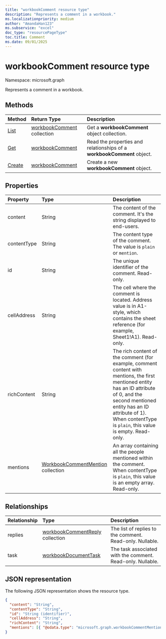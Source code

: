 ```yaml
---
title: "workbookComment resource type"
description: "Represents a comment in a workbook."
ms.localizationpriority: medium
author: "AmandaHan123"
ms.subservice: "excel"
doc_type: "resourcePageType"
toc.title: Comment
ms.date: 09/01/2025
---
```


# workbookComment resource type

Namespace: microsoft.graph

Represents a comment in a workbook.

## Methods

| Method       | Return Type | Description |
|:-------------|:------------|:------------|
| [List](../api/workbook-list-comments.md) | [workbookComment](workbookComment.md) collection | Get a **workbookComment** object collection. |
| [Get](../api/workbookcomment-get.md) | [workbookComment](workbookcomment.md) | Read the properties and relationships of a **workbookComment** object. |
| [Create](../api/workbookcomment-post-comments.md) | [workbookComment](workbookcomment.md) | Create a new **workbookComment** object. |


## Properties

| Property     | Type        | Description |
|:-------------|:------------|:------------|
|content|String|The content of the comment. It's the string displayed to end-users.|
|contentType|String|The content type of the comment. The value is `plain` or `mention`.|
|id|String|The unique identifier of the comment. Read-only.|
|cellAddress|String|The cell where the comment is located. Address value is in A1-style, which contains the sheet reference (for example, Sheet1!A1). Read-only.
|richContent|String|The rich content of the comment (for example, comment content with mentions, the first mentioned entity has an ID attribute of 0, and the second mentioned entity has an ID attribute of 1). When contentType is `plain`, this value is empty. Read-only.|
|mentions|[WorkbookCommentMention](workbookcommentmention.md) collection|An array containing all the people mentioned within the comment. When contentType is `plain`, this value is an empty array. Read-only.|

## Relationships

| Relationship | Type        | Description |
|:-------------|:------------|:------------|
|replies|[workbookCommentReply](workbookcommentreply.md) collection| The list of replies to the comment. Read-only. Nullable.|
|task|[workbookDocumentTask](workbookdocumenttask.md)|The task associated with the comment. Read-only. Nullable.|

## JSON representation

The following JSON representation shows the resource type.

<!-- {
  "blockType": "resource",
  "optionalProperties": [

  ],
  "@odata.type": "microsoft.graph.workbookComment",
  "keyProperty": "id"
}-->

```json
{
  "content": "String",
  "contentType": "String",
  "id": "String (identifier)",
  "cellAddress": "String",
  "richContent": "String",
  "mentions": [{ "@odata.type": "microsoft.graph.workbookCommentMention" }]
}
```

<!-- uuid: 16cd6b66-4b1a-43a1-adaf-3a886856ed98
2019-02-04 14:57:30 UTC -->
<!-- {
  "type": "#page.annotation",
  "description": "workbookComment resource",
  "keywords": "",
  "section": "documentation",
  "tocPath": ""
}-->



